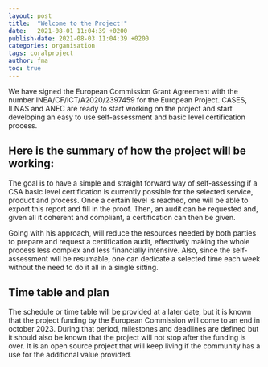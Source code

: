 ```yaml
---
layout: post
title:  "Welcome to the Project!"
date:   2021-08-01 11:04:39 +0200
publish-date: 2021-08-03 11:04:39 +0200
categories: organisation
tags: coralproject
author: fma
toc: true
---
```

We have signed the European Commission Grant Agreement with the number INEA/CF/ICT/A2020/2397459 for the European Project. CASES, ILNAS and ANEC are ready to start working on the project and start developing an easy to use self-assessment and basic level certification process. 

## Here is the summary of how the project will be working:

The goal is to have a simple and straight forward way of self-assessing if a CSA basic level certification is currently possible for the selected service, product and process. Once a certain level is reached, one will be able to export this report and fill in the proof. Then, an audit can be requested and, given all it coherent and compliant, a certification can then be given.

Going with his approach, will reduce the resources needed by both parties to prepare and request a certification audit, effectively making the whole process less complex and less financially intensive. Also, since the self-assessment will be resumable, one can dedicate a selected time each week without the need to do it all in a single sitting.

## Time table and plan

The schedule or time table will be provided at a later date, but it is known that the project funding by the European Commission will come to an end in october 2023. During that period, milestones and deadlines are defined but it should also be known that the project will not stop after the funding is over. It is an open source project that will keep living if the community has a use for the additional value provided.